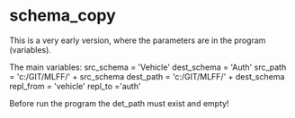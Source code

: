 # schema_copy

This is a very early version, where the parameters are in the program (variables).

The main variables:
  src_schema = 'Vehicle'
  dest_schema = 'Auth'
  src_path = 'c:/GIT/MLFF/' + src_schema
  dest_path = 'c:/GIT/MLFF/' + dest_schema
  repl_from = 'vehicle'
  repl_to ='auth'
  
Before run the program the det_path must exist and empty!
